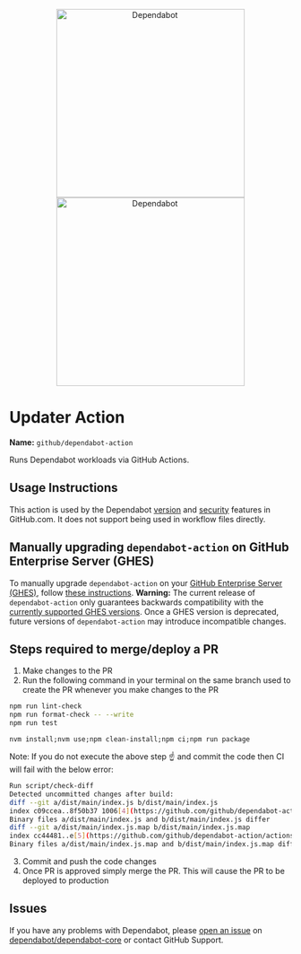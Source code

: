 <p align="center">
  <img src="https://user-images.githubusercontent.com/7659/174594540-5e29e523-396a-465b-9a6e-6cab5b15a568.svg#gh-light-mode-only" alt="Dependabot" width="336">
  <img src="https://user-images.githubusercontent.com/7659/174594559-0b3ddaa7-e75b-4f10-9dee-b51431a9fd4c.svg#gh-dark-mode-only" alt="Dependabot" width="336">
</p>

# Updater Action

**Name:** `github/dependabot-action`

Runs Dependabot workloads via GitHub Actions.

## Usage Instructions

This action is used by the Dependabot [version][docs-version-updates] and [security][docs-security-updates] features in GitHub.com. It does not support being used in workflow files directly.

## Manually upgrading `dependabot-action` on GitHub Enterprise Server (GHES)

To manually upgrade `dependabot-action` on your [GitHub Enterprise Server (GHES)](https://github.com/enterprise), follow [these instructions](https://docs.github.com/en/enterprise-server/admin/managing-github-actions-for-your-enterprise/managing-access-to-actions-from-githubcom/manually-syncing-actions-from-githubcom).
**Warning:** The current release of `dependabot-action` only guarantees backwards compatibility with the [currently supported GHES versions](https://docs.github.com/en/enterprise-server/admin/all-releases). Once a GHES version is deprecated, future versions of `dependabot-action` may introduce incompatible changes.

## Steps required to merge/deploy a PR
1. Make changes to the PR
2. Run the following command in your terminal on the same branch used to create the PR whenever you make changes to the PR
```bash
npm run lint-check
npm run format-check -- --write
npm run test
```

```
nvm install;nvm use;npm clean-install;npm ci;npm run package
```
Note: If you do not execute the above step ☝️ and commit the code then CI will fail with the below error:
```bash
Run script/check-diff
Detected uncommitted changes after build:
diff --git a/dist/main/index.js b/dist/main/index.js
index c09ccea..8f50b37 1006[4](https://github.com/github/dependabot-action/actions/runs/7720200685/job/21044694134?pr=1156#step:7:5)4
Binary files a/dist/main/index.js and b/dist/main/index.js differ
diff --git a/dist/main/index.js.map b/dist/main/index.js.map
index cc44481..e[5](https://github.com/github/dependabot-action/actions/runs/7720200685/job/21044694134?pr=1156#step:7:6)0840f 100[6](https://github.com/github/dependabot-action/actions/runs/7720200685/job/21044694134?pr=1156#step:7:7)44
Binary files a/dist/main/index.js.map and b/dist/main/index.js.map differ
```

3. Commit and push the code changes
4. Once PR is approved simply merge the PR. This will cause the PR to be deployed to production

## Issues

If you have any problems with Dependabot, please [open an issue][code-dependabot-core-new-issue] on [dependabot/dependabot-core][code-dependabot-core] or contact GitHub Support.

[code-dependabot-core]: https://github.com/dependabot/dependabot-core/
[code-dependabot-core-new-issue]: https://github.com/dependabot/dependabot-core/issues/new
[docs-version-updates]: https://docs.github.com/en/code-security/supply-chain-security/keeping-your-dependencies-updated-automatically/about-dependabot-version-updates
[docs-security-updates]: https://docs.github.com/en/code-security/supply-chain-security/managing-vulnerabilities-in-your-projects-dependencies/about-dependabot-security-updates
